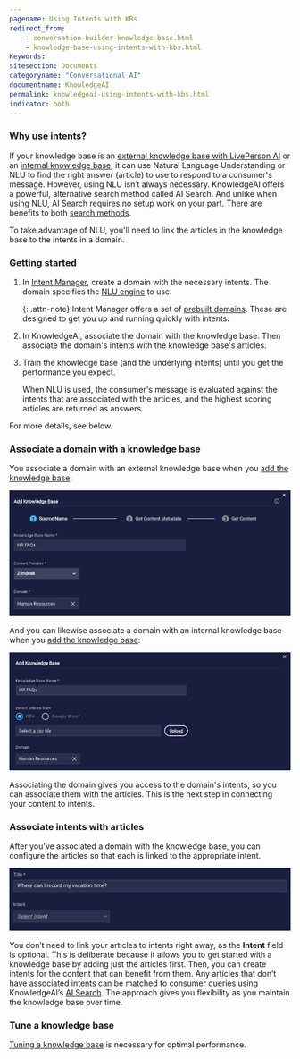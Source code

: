 ```yaml
---
pagename: Using Intents with KBs
redirect_from:
    - conversation-builder-knowledge-base.html
    - knowledge-base-using-intents-with-kbs.html
Keywords:
sitesection: Documents
categoryname: "Conversational AI"
documentname: KnowledgeAI
permalink: knowledgeai-using-intents-with-kbs.html
indicator: both
---
```


### Why use intents?

If your knowledge base is an [external knowledge base with LivePerson AI](knowledgeai-external-knowledge-bases-external-kbs-with-liveperson-ai.html) or an [internal knowledge base](knowledgeai-internal-knowledge-bases-introduction.html), it can use Natural Language Understanding or NLU to find the right answer (article) to use to respond to a consumer's message. However, using NLU isn’t always necessary. KnowledgeAI offers a powerful, alternative search method called AI Search. And unlike when using NLU, AI Search requires no setup work on your part. There are benefits to both [search methods](knowledgeai-search-methods.html).

To take advantage of NLU, you'll need to link the articles in the knowledge base to the intents in a domain.


### Getting started

1. In [Intent Manager](intent-manager-overview.html), create a domain with the necessary intents. The domain specifies the [NLU engine](intent-manager-natural-language-understanding-introduction.html) to use.

    {: .attn-note}
    Intent Manager offers a set of [prebuilt domains](intent-manager-key-terms-concepts.html#prebuilt-domains). These are designed to get you up and running quickly with intents.

2. In KnowledgeAI, associate the domain with the knowledge base. Then associate the domain's intents with the knowledge base's articles.

3. Train the knowledge base (and the underlying intents) until you get the performance you expect.

    When NLU is used, the consumer's message is evaluated against the intents that are associated with the articles, and the highest scoring articles are returned as answers.

For more details, see below.

### Associate a domain with a knowledge base

You associate a domain with an external knowledge base when you [add the knowledge base](knowledgeai-external-knowledge-bases-external-kbs-with-liveperson-ai.html#add-an-external-kb-with-liveperson-ai):

<img style="width:700px" src="img/ConvoBuilder/kb_add_ext.png" alt="Associating a domain with an external knowledge base">

And you can likewise associate a domain with an internal knowledge base when you [add the knowledge base](knowledgeai-internal-knowledge-bases-knowledge-bases.html#add-an-internal-knowledge-base):

<img style="width:700px" src="img/ConvoBuilder/kb_add_int.png" alt="Associating a domain with an internal knowledge base">

Associating the domain gives you access to the domain's intents, so you can associate them with the articles. This is the next step in connecting your content to intents.

### Associate intents with articles

After you've associated a domain with the knowledge base, you can configure the articles so that each is linked to the appropriate intent.

<img style="width:600px" src="img/ConvoBuilder/kb_associate_article.png" alt="Associating an intent with an article">

You don’t need to link your articles to intents right away, as the **Intent** field is optional. This is deliberate because it allows you to get started with a knowledge base by adding just the articles first. Then, you can create intents for the content that can benefit from them. Any articles that don’t have associated intents can be matched to consumer queries using KnowledgeAI’s [AI Search](knowledgeai-search-methods.html). The approach gives you flexibility as you maintain the knowledge base over time.

### Tune a knowledge base

[Tuning a knowledge base](knowledgeai-optimizing-your-content-tuning-a-knowledge-base.html) is necessary for optimal performance.
